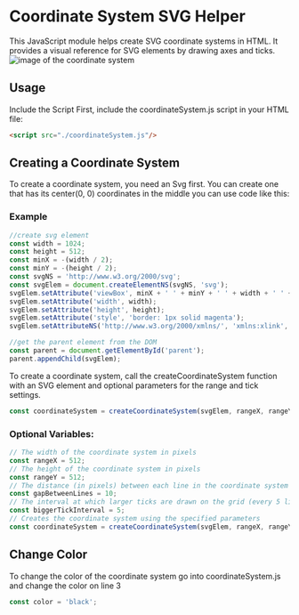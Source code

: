 # Coordinate System SVG Helper
This JavaScript module helps create SVG coordinate systems in HTML. It provides a visual reference for SVG elements by drawing axes and ticks.
![image of the coordinate system](https://i.ibb.co/b3KdFMg/Screenshot-2024-10-03-191948.png)

## Usage
Include the Script
First, include the coordinateSystem.js script in your HTML file:
```html
<script src="./coordinateSystem.js"/>
```

## Creating a Coordinate System
To create a coordinate system, you need an Svg first. You can create one that has its center(0, 0) coordinates in the middle you can use code like this:

### Example
```js
//create svg element
const width = 1024;
const height = 512;
const minX = -(width / 2);
const minY = -(height / 2);
const svgNS = 'http://www.w3.org/2000/svg';
const svgElem = document.createElementNS(svgNS, 'svg');
svgElem.setAttribute('viewBox', minX + ' ' + minY + ' ' + width + ' ' + height);
svgElem.setAttribute('width', width);
svgElem.setAttribute('height', height);
svgElem.setAttribute('style', 'border: 1px solid magenta');
svgElem.setAttributeNS('http://www.w3.org/2000/xmlns/', 'xmlns:xlink', 'http://www.w3.org/1999/xlink');

//get the parent element from the DOM
const parent = document.getElementById('parent');
parent.appendChild(svgElem);
```

To create a coordinate system, call the createCoordinateSystem function with an SVG element and optional parameters for the range and tick settings.
```js
const coordinateSystem = createCoordinateSystem(svgElem, rangeX, rangeY, gapBetweenLines, biggerTickInterval);
```
### Optional Variables:
```js
// The width of the coordinate system in pixels
const rangeX = 512; 
// The height of the coordinate system in pixels
const rangeY = 512; 
// The distance (in pixels) between each line in the coordinate system grid
const gapBetweenLines = 10; 
// The interval at which larger ticks are drawn on the grid (every 5 lines)
const biggerTickInterval = 5; 
// Creates the coordinate system using the specified parameters
const coordinateSystem = createCoordinateSystem(svgElem, rangeX, rangeY, gapBetweenLines, biggerTickInterval);
```

## Change Color
To change the color of the coordinate system go into coordinateSystem.js and change the color on line 3
```js
const color = 'black';
```
